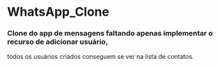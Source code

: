 # WhatsApp_Clone
### Clone do app de mensagens faltando apenas implementar o recurso de adicionar usuário,
todos os usuários criados conseguem se ver na lista de contatos.
